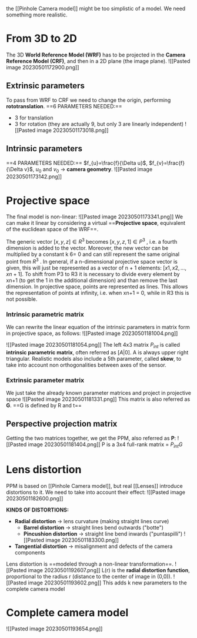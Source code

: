 the [[Pinhole Camera model]] might be too simplistic of a model. We need something more realistic.

# From 3D to 2D
The 3D **World Reference Model (WRF)** has to be projected in the **Camera Reference Model (CRF)**, and then in a 2D plane (the image plane).
![[Pasted image 20230501172900.png]]
## Extrinsic parameters
To pass from WRF to CRF we need to change the origin, performing **rototranslation**.
==6 PARAMETERS NEEDED:==
- 3 for translation
- 3 for rotation (they are actually 9, but only 3 are linearly independent)
![[Pasted image 20230501173018.png]]
## Intrinsic parameters
==4 PARAMETERS NEEDED:==
$f_{u}=\frac{f}{\Delta u}$, $f_{v}=\frac{f}{\Delta v}$, $u_0$ and $v_0$ -> **camera geometry**.
![[Pasted image 20230501173142.png]]

# Projective space
The final model is non-linear:
![[Pasted image 20230501173341.png]]
We can make it linear by considering a virtual ==**Projective space**, equivalent of the euclidean space of the WRF==.

The generic vector $[x, y, z] ∈ R^{3}$ becomes $[x, y, z, 1] ∈ P^{3}$ , i.e. a fourth dimension is added to the vector. Moreover, the new vector can be multiplied by a constant k 6= 0 and can still represent the same original point from $R^{3}$ . In general, if a n-dimensional projective space vector is given, this will just be represented as a vector of n + 1 elements: $[x1, x2, . . . , xn+1]$. 
To shift from P3 to R3 it is necessary to divide every element by xn+1 (to get the 1 in the additional dimension) and than remove the last dimension.
In projective space, points are represented as lines. This allows the representation of points at infinity, i.e. when xn+1 = 0, while in R3 this is not possible.
### Intrinsic parametric matrix
We can rewrite the linear equation of the intrinsic parameters in matrix form in projective space, as follows:
![[Pasted image 20230501181004.png]]


![[Pasted image 20230501181054.png]]
The left 4x3 matrix $P_{int}$ is called **intrinsic parametric matrix**, often referred as $[A|0]$.
A is always upper right triangular.
Realistic models also include a 5th parameter, called **skew**, to take into account non orthogonalities between axes of the sensor.

### Extrinsic parameter matrix
We just take the already known parameter matrices and project in projective space
![[Pasted image 20230501181331.png]]
This matrix is also referred as **G**.
==G is defined by R and t==

## Perspective projection matrix
Getting the two matrices together, we get the PPM, also referred as **P**:
![[Pasted image 20230501181404.png]]
P is a 3x4 full-rank matrix = $P_{int}G$

# Lens distortion
PPM is based on [[Pinhole Camera model]], but real [[Lenses]] introduce distortions to it.
We need to take into account their effect:
![[Pasted image 20230501182600.png]]

**KINDS OF DISTORTIONS:**
- **Radial distortion** -> lens curvature (making straight lines curve)
	- **Barrel distortion** -> straight lines bend outwards ("botte")
	- **Pincushion distortion** -> straight line bend inwards ("puntaspilli")
![[Pasted image 20230501183300.png]]
- **Tangential distortion** -> misalignment and defects of the camera components

Lens distortion is ==modeled through a non-linear transformation==.
![[Pasted image 20230501192607.png]]
L(r) is the **radial distortion function**, proportional to the radius r (distance to the center of image in (0,0)).
![[Pasted image 20230501193602.png]]
This adds k new parameters to the complete camera model

# Complete camera model
![[Pasted image 20230501193654.png]]